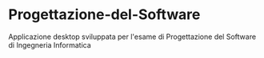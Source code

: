 # Progettazione-del-Software
Applicazione desktop sviluppata per l'esame di Progettazione del Software di Ingegneria Informatica
